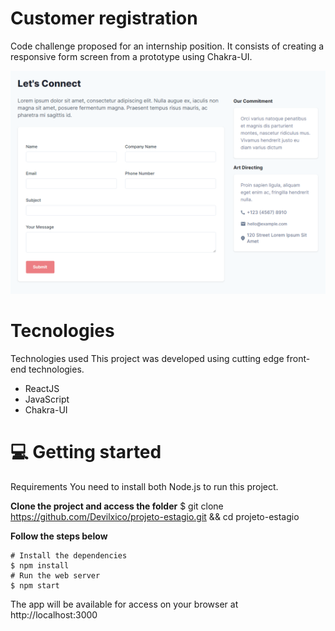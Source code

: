 # Customer registration 
Code challenge proposed for an internship position. It consists of creating a responsive form screen from a prototype using Chakra-UI. 

![alt text](https://github.com/Devilxico/projeto-estagio/blob/main/public/form.png)

# Tecnologies

Technologies used
This project was developed using cutting edge front-end technologies.
 - ReactJS
 - JavaScript
 - Chakra-UI


# 💻 Getting started
Requirements
You need to install both Node.js to run this project.

**Clone the project and access the folder**
$ git clone https://github.com/Devilxico/projeto-estagio.git && cd projeto-estagio

**Follow the steps below**
```
# Install the dependencies
$ npm install
# Run the web server
$ npm start
```

The app will be available for access on your browser at http://localhost:3000
